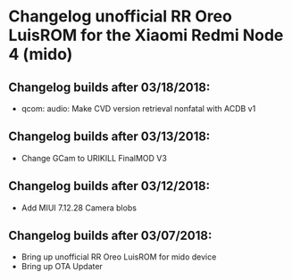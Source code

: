 <h1>Changelog unofficial RR Oreo LuisROM for the Xiaomi Redmi Node 4 (mido)</h1>
<p></p>
<h2>Changelog builds after 03/18/2018:</h2>
<ul>
  <li>qcom: audio: Make CVD version retrieval nonfatal with ACDB v1</li>
</ul>

<h2>Changelog builds after 03/13/2018:</h2>
<ul>
  <li>Change GCam to URIKILL FinalMOD V3</li>
</ul>

<h2>Changelog builds after 03/12/2018:</h2>
<ul>
  <li>Add MIUI 7.12.28 Camera blobs</li>
</ul>

<h2>Changelog builds after 03/07/2018:</h2>
<ul>
  <li>Bring up unofficial RR Oreo LuisROM for mido device</li>
  <li>Bring up OTA Updater</li>
</ul>
